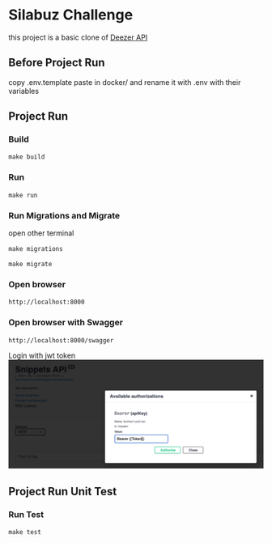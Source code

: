 # Silabuz Challenge

this project is a basic clone of [Deezer API](https://developers.deezer.com/api)

## Before Project Run

copy .env.template paste in docker/ and rename it with .env with their variables
## Project Run

### Build 
```
make build
```

### Run 
```
make run
```

### Run Migrations and Migrate

open other terminal
```
make migrations
```

```
make migrate
```
### Open browser
```
http://localhost:8000
```

### Open browser with Swagger
```
http://localhost:8000/swagger
```

Login with jwt token
![Alt text](./swagger.png "swagger auth")


## Project Run Unit Test

### Run Test
```
make test
```
